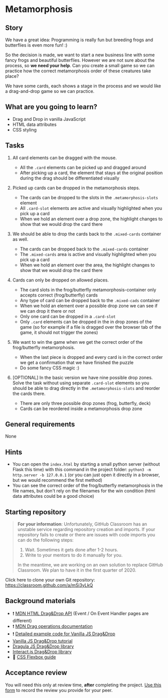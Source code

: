 # Metamorphosis

## Story

We have a great idea: Programming is really fun but breeding frogs and butterflies is even more fun! :)

So the decision is made, we want to start a new business line with some fancy frogs and beautiful butterflies. However we are not sure about the process, so **we need your help**. Can you create a small game so we can practice how the correct metamorphosis order of these creatures take place?

We have some cards, each shows a stage in the process and we would like a drag-and-drop game so we can practice.

## What are you going to learn?

 * Drag and Drop in vanilla JavaScript
 * HTML data attributes
 * CSS styling

## Tasks


1. All card elements can be dragged with the mouse.

    - All the `.card` elements can be picked up and dragged around
    - After picking up a card, the element that stays at the original position during the drag
 should be differentiated visually

2. Picked up cards can be dropped in the metamorphosis steps.

    - The cards can be dropped to the slots in the `.metamorphosis-slots` element
    - All `.card-slot` elements are active and visually highlighted when you pick up a card
    - When we hold an element over a drop zone, the highlight changes to show that we would drop the card there

3. We should be able to drop the cards back to the `.mixed-cards` container as well.

    - The cards can be dropped back to the `.mixed-cards` container
    - The `.mixed-cards` area is active and visually highlighted when you pick up a card
    - When we hold an element over the area, the highlight changes to show that we would drop the card there

4. Cards can only be dropped on allowed places.

    - The card slots in the frog/butterfly metamorphosis-container only accepts correct (frog/butterfly) cards
    - Any type of card can be dropped back to the `.mixed-cads` container
    - When we hold an element over a possible drop zone we can see if we can drop it there or not
    - Only one card can be dropped in a `.card-slot`
    - Only `.card` elements can be dropped in the in drop zones of the game (so for example if a file is dragged
 over the browser tab of the game, it should not trigger the zones)

5. We want to win the game when we get the correct order of the frog/butterfly metamorphosis.

    - When the last piece is dropped and every card is in the correct order we get a confirmation that we have finished the puzzle
    - Do some fancy CSS magic :)

6. [OPTIONAL] In the basic version we have nine possible drop zones. Solve the task without using separate `.card-slot` elements so you should be able to drag directly in the `.metamorphosis-slots` and reorder the cards there.

    - There are only three possible drop zones (frog, butterfly, deck)
    - Cards can be reordered inside a metamorphosis drop zone


## General requirements


None

## Hints

* You can open the `index.html` by starting a small python server (without Flask this time) with this command in the project folder: `python3 -m http.server -b 127.0.0.1` (or you can just open it directly in a browser, but we would recommend the first method)
* You can see the correct order of the frog/butterfly metamorphosis in the file names, but don't rely on the 
  filenames for the win condition (html data attributes could be a good choice)

## Starting repository

> **For your information**: Unfortunately, GitHub Classroom has an unstable service regarding repository creation and imports. If your repository fails to create or there are issues with code imports you can do the following steps:
>
> 1. Wait. Sometimes it gets done after 1-2 hours.
> 2. Write to your mentors to do it manually for you.
>
> In the meantime, we are working on an own solution to replace GitHub Classroom. We plan to have it in the first quarter of 2020.

Click here to clone your own Git repository:
https://classroom.github.com/a/mSi3yLkQ


## Background materials

* :exclamation: [MDN HTML Drag&Drop API](https://developer.mozilla.org/en-US/docs/Web/API/HTML_Drag_and_Drop_API)  (Event / On Event Handler pages are different)
* :exclamation: [MDN Drag operations documentation](https://developer.mozilla.org/en-US/docs/Web/API/HTML_Drag_and_Drop_API/Drag_operations)
* :exclamation: [Detailed example code for Vanilla JS Drag&Drop](https://codepen.io/szrudi/pen/gOpLyKd)
* [Vanilla JS Drag&Drop tutorial](https://code-boxx.com/javascript-drag-and-drop/)
* [Dragula JS Drag&Drop library](https://bevacqua.github.io/dragula)
* [Interact.js Drag&Drop library](https://interactjs.io/)
* :open_book: [CSS Flexbox guide](https://css-tricks.com/snippets/css/a-guide-to-flexbox/)

## Acceptance review

You will need this only at review time, **after** completing the project.
[Use this form](https://forms.gle/pArT3pyB9xWC9HXc9) to record the review you provide for your peer.
